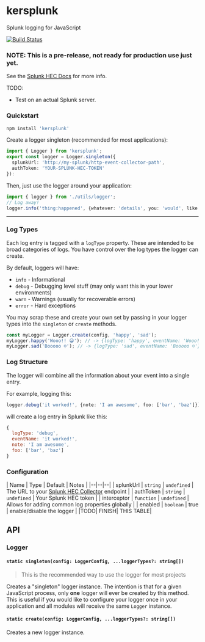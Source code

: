 # kersplunk
Splunk logging for JavaScript

[![Build Status](https://travis-ci.com/getsaf/kersplunk.svg?branch=master)](https://travis-ci.com/getsaf/kersplunk)

### NOTE: This is a pre-release, not ready for production use just yet.

See the [Splunk HEC Docs](https://docs.splunk.com/Documentation/Splunk/latest/Data/UsetheHTTPEventCollector) for more info.


TODO:
 * Test on an actual Splunk server.

### Quickstart

```sh
npm install 'kersplunk'
```

Create a logger singleton (recommended for most applications):
```typescript
import { Logger } from 'kersplunk';
export const logger = Logger.singleton({
  splunkUrl: 'http://my-splunk/http-event-collector-path',
  authToken: 'YOUR-SPLUNK-HEC-TOKEN'
}):
```


Then, just use the logger around your application:
```typescript
import { logger } from './utils/logger';
// Log away!
logger.info('thing:happened', {whatever: 'details', you: 'would', like: { to: 'add'}});
```

---

### Log Types

Each log entry is tagged with a `logType` property. These are intended to be broad categories of logs. You have control over the log types the logger can create.

By default, loggers will have:
* `info` - Informational
* `debug` - Debugging level stuff (may only want this in your lower environments)
* `warn` - Warnings (usually for recoverable errors)
* `error` - Hard exceptions

You may scrap these and create your own set by passing in your logger types into the `singleton` or `create` methods.
```typescript
const myLogger = Logger.create(config, 'happy', 'sad');
myLogger.happy('Wooo!! 😀'); // -> {logType: 'happy', eventName: 'Wooo!! 😀'}
myLogger.sad('Booooo ☹️'); // -> {logType: 'sad', eventName: 'Booooo ☹️'}
```
### Log Structure
The logger will combine all the information about your event into a single entry.

For example, logging this:

```typescript
logger.debug('it worked!', {note: 'I am awesome', foo: ['bar', 'baz']});
```

will create a log entry in Splunk like this:
```javascript
{
  logType: 'debug',
  eventName: 'it worked!',
  note: 'I am awesome',
  foo: ['bar', 'baz']
}
```

### Configuration
| Name | Type | Default | Notes |
|--|--|--|
| splunkUrl | `string` | `undefined` | The URL to your [Splunk HEC Collector](https://docs.splunk.com/Documentation/Splunk/latest/Data/UsetheHTTPEventCollector) endpoint |
| authToken | `string` | `undefined` | Your Splunk HEC token |
| interceptor | `function` | `undefined` | Allows for adding common log properties globally |
| enabled | `boolean` | true | enable/disable the logger |
|TODO| FINISH| THIS TABLE|

## API

### Logger

#### `static singleton(config: LoggerConfig, ...loggerTypes?: string[])`
> This is the recommended way to use the logger for most projects

Creates a "singleton" logger instance. The intention is that for a given JavaScript process, only **one** logger will ever be created by this method. This is useful if you would like to configure your logger once in your application and all modules will receive the same `Logger` instance.

#### `static create(config: LoggerConfig, ...loggerTypes?: string[])`
Creates a new logger instance.

